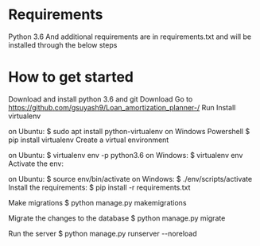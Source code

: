 # Requirements
  Python 3.6
  And additional requirements are in requirements.txt and will be installed through the below steps

# How to get started
  Download and install python 3.6 and git
  Download
  Go to https://github.com/gsuyash9/Loan_amortization_planner-/
  Run
  Install virtualenv

  on Ubuntu: $ sudo apt install python-virtualenv
  on Windows Powershell $ pip install virtualenv
  Create a virtual environment

  on Ubuntu: $ virtualenv env -p python3.6
  on Windows: $ virtualenv env
  Activate the env:

  on Ubuntu: $ source env/bin/activate
  on Windows: $ ./env/scripts/activate
  Install the requirements: $ pip install -r requirements.txt
  
  Make migrations $ python manage.py makemigrations

  Migrate the changes to the database $ python manage.py migrate

  Run the server $ python manage.py runserver --noreload

